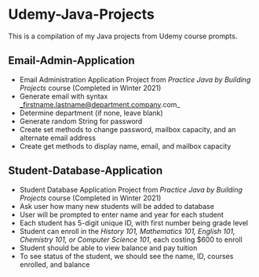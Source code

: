 # Udemy-Java-Projects
This is a compilation of my Java projects from Udemy course prompts.

## Email-Admin-Application
* Email Administration Application Project from _Practice Java by Building Projects_ course (Completed in Winter 2021)
* Generate email with syntax _firstname.lastname@department.company.com_
* Determine department (if none, leave blank)
* Generate random String for password
* Create set methods to change password, mailbox capacity, and an alternate email address
* Create get methods to display name, email, and mailbox capacity

## Student-Database-Application
* Student Database Application Project from _Practice Java by Building Projects_ course (Completed in Winter 2021)
* Ask user how many new students will be added to database
* User will be prompted to enter name and year for each student
* Each student has 5-digit unique ID, with first number being grade level
* Student can enroll in the _History 101, Mathematics 101, English 101, Chemistry 101, or Computer Science 101_, each costing $600 to enroll
* Student should be able to view balance and pay tuition
* To see status of the student, we should see the name, ID, courses enrolled, and balance
